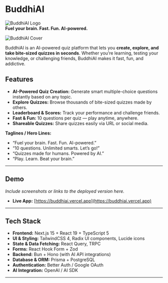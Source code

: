 # BuddhiAI

![BuddhiAI Logo](https://bwjcur3siq.ufs.sh/f/j7HvSadRZFfQCcnsEOxNESncf5r1kAu2bvV9G4dqle0hosZN)  
**Fuel your brain. Fast. Fun. AI-powered.**

![BuddhiAI Cover](https://bwjcur3siq.ufs.sh/f/j7HvSadRZFfQxYHWBvoYVLAR8WIPC709sH6laUyFSiuGOfpK)

BuddhiAI is an AI-powered quiz platform that lets you **create, explore, and take bite-sized quizzes in seconds**. Whether you’re learning, testing your knowledge, or challenging friends, BuddhiAI makes it fast, fun, and addictive.

## Features

- **AI-Powered Quiz Creation:** Generate smart multiple-choice questions instantly based on any topic.
- **Explore Quizzes:** Browse thousands of bite-sized quizzes made by others.
- **Leaderboard & Scores:** Track your performance and challenge friends.
- **Fast & Fun:** 10 questions per quiz — play anytime, anywhere.
- **Shareable Quizzes:** Share quizzes easily via URL or social media.

**Taglines / Hero Lines:**

- “Fuel your brain. Fast. Fun. AI-powered.”
- “10 questions. Unlimited smarts. Let’s go!”
- “Quizzes made for humans. Powered by AI.”
- “Play. Learn. Beat your brain.”

---

## Demo

_Include screenshots or links to the deployed version here._

- **Live App:** [https://buddhiai.vercel.app](https://buddhiai.vercel.app)

---

## Tech Stack

- **Frontend:** Next.js 15 + React 19 + TypeScript 5
- **UI & Styling:** TailwindCSS 4, Radix UI components, Lucide icons
- **State & Data Fetching:** React Query, TRPC
- **Forms:** React Hook Form + Zod
- **Backend:** Bun + Hono (with AI API integrations)
- **Database & ORM:** Prisma + PostgreSQL
- **Authentication:** Better Auth / Google OAuth
- **AI Integration:** OpenAI / AI SDK

---
